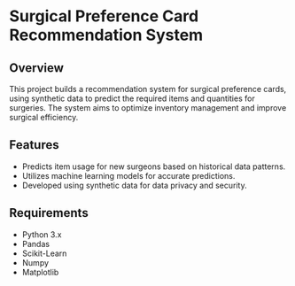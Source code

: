 # Surgical Preference Card Recommendation System

## Overview
This project builds a recommendation system for surgical preference cards, using synthetic data to predict the required items and quantities for surgeries. The system aims to optimize inventory management and improve surgical efficiency.

## Features
- Predicts item usage for new surgeons based on historical data patterns.
- Utilizes machine learning models for accurate predictions.
- Developed using synthetic data for data privacy and security.

## Requirements
- Python 3.x
- Pandas
- Scikit-Learn
- Numpy
- Matplotlib


